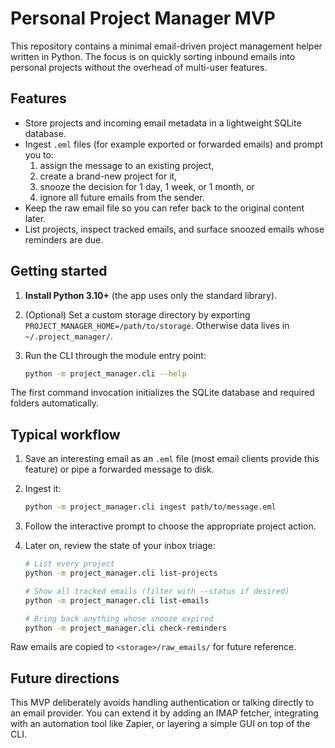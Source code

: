 # Personal Project Manager MVP

This repository contains a minimal email-driven project management helper written in Python. The focus is on quickly sorting inbound emails into personal projects without the overhead of multi-user features.

## Features

- Store projects and incoming email metadata in a lightweight SQLite database.
- Ingest `.eml` files (for example exported or forwarded emails) and prompt you to:
  1. assign the message to an existing project,
  2. create a brand-new project for it,
  3. snooze the decision for 1 day, 1 week, or 1 month, or
  4. ignore all future emails from the sender.
- Keep the raw email file so you can refer back to the original content later.
- List projects, inspect tracked emails, and surface snoozed emails whose reminders are due.

## Getting started

1. **Install Python 3.10+** (the app uses only the standard library).
2. (Optional) Set a custom storage directory by exporting `PROJECT_MANAGER_HOME=/path/to/storage`. Otherwise data lives in `~/.project_manager/`.
3. Run the CLI through the module entry point:

   ```bash
   python -m project_manager.cli --help
   ```

The first command invocation initializes the SQLite database and required folders automatically.

## Typical workflow

1. Save an interesting email as an `.eml` file (most email clients provide this feature) or pipe a forwarded message to disk.
2. Ingest it:

   ```bash
   python -m project_manager.cli ingest path/to/message.eml
   ```

3. Follow the interactive prompt to choose the appropriate project action.
4. Later on, review the state of your inbox triage:

   ```bash
   # List every project
   python -m project_manager.cli list-projects

   # Show all tracked emails (filter with --status if desired)
   python -m project_manager.cli list-emails

   # Bring back anything whose snooze expired
   python -m project_manager.cli check-reminders
   ```

Raw emails are copied to `<storage>/raw_emails/` for future reference.

## Future directions

This MVP deliberately avoids handling authentication or talking directly to an email provider. You can extend it by adding an IMAP fetcher, integrating with an automation tool like Zapier, or layering a simple GUI on top of the CLI.

